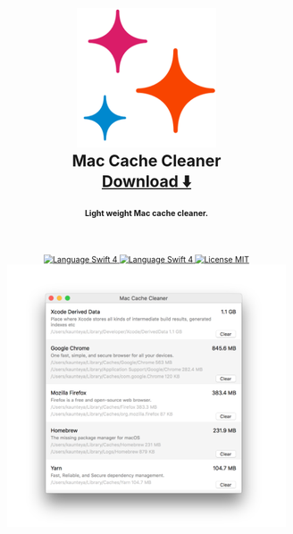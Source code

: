 <h1 align="center">
<br>
<img src="/MacCacheCleaner/Assets.xcassets/AppIcon.appiconset/AppIcon_256@2x.png" alt="Markdownify" width="250">
<br> Mac Cache Cleaner <br>
<a href="https://github.com/kaunteya/MacCacheCleaner/releases/download/1.1/Mac.Cache.Cleaner.zip">Download ⬇️<a>
</h1>

<h4 align="center">Light weight Mac cache cleaner.</h4>
<br><br>
  
<p align="center">
<a href="https://swift.org" target="_blank">
<img src="https://img.shields.io/badge/Swift-4-orange.svg" alt="Language Swift 4">
</a>
<a href="https://swift.org" target="_blank">
<img src="https://img.shields.io/badge/platform-macOS-green.svg" alt="Language Swift 4">
</a>
<a href="https://opensource.org/licenses/MIT" target="_blank">
<img src="https://img.shields.io/badge/license-MIT-blue.svg" alt="License MIT"/>
</a> 
<br>
<img src="/Images/AppWindow.png" alt="App Window" width="500">
